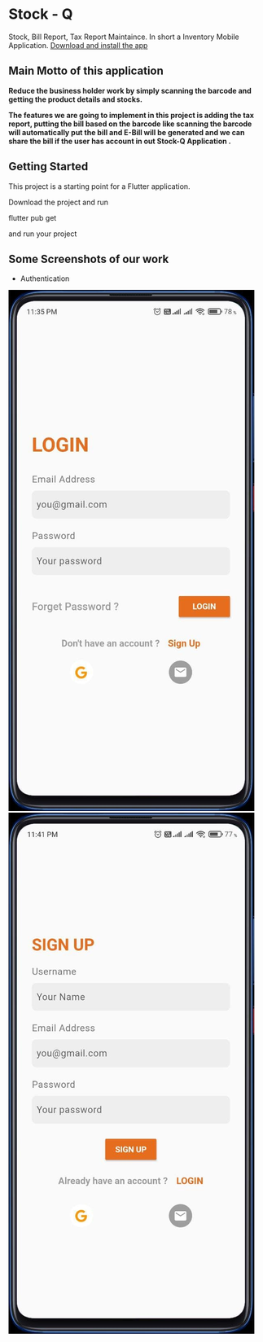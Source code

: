 # Stock - Q

Stock, Bill Report, Tax Report Maintaince. In short a Inventory Mobile Application. [Download and install the app](https://github.com/AgnelSelvan/A1-Technity-Phantom/raw/master/release-apk/app-release.apk)


## Main Motto of this application

**Reduce the business holder work by simply scanning the barcode and getting the product details and stocks.**

**The features we are going to implement in this project is adding the tax report, putting the bill based on the barcode like scanning the barcode will automatically put the bill and E-Bill will be generated and we can share the bill if the user has account in out Stock-Q Application .**

## Getting Started

This project is a starting point for a Flutter application.

Download the project and run

flutter pub get

and run your project

## Some Screenshots of our work

- Authentication

![](https://raw.githubusercontent.com/AgnelSelvan/A1-Technity-Phantom/master/screenshots/login.jpg) ![](https://raw.githubusercontent.com/AgnelSelvan/A1-Technity-Phantom/master/screenshots/signup.jpg)
